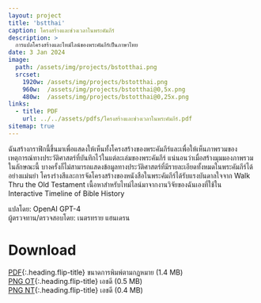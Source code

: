 ```yaml
---
layout: project
title: 'bstthai'
caption: โครงสร้างและช่วงเวลาในพระคัมภีร์
description: >
  การแปลโครงสร้างและไทม์ไลน์ของพระคัมภีร์เป็นภาษาไทย
date: 3 Jan 2024
image: 
  path: /assets/img/projects/bstotthai.png
  srcset: 
    1920w: /assets/img/projects/bstotthai.png
    960w:  /assets/img/projects/bstotthai@0,5x.png
    480w:  /assets/img/projects/bstotthai@0,25x.png
links:
  - title: PDF
    url: ../../assets/pdfs/โครงสร้างและช่วงเวลาในพระคัมภีร์.pdf
sitemap: true
---
```

ฉันสร้างกราฟิกนี้ขึ้นมาเพื่อแสดงให้เห็นทั้งโครงสร้างของพระคัมภีร์และเพื่อให้เห็นภาพรวมของเหตุการณ์ทางประวัติศาสตร์ที่บันทึกไว้ในแต่ละเล่มของพระคัมภีร์ แน่นอนว่าเมื่อสร้างมุมมองภาพรวมในลักษณะนี้ บางครั้งก็ไม่สามารถแสดงข้อมูลทางประวัติศาสตร์ที่มีรายละเอียดทั้งหมดในพระคัมภีร์ได้อย่างแม่นยำ โครงร่างสีและการจัดโครงสร้างของหนังสือในพระคัมภีร์ได้รับแรงบันดาลใจจาก Walk Thru the Old Testament เนื้อหาสำหรับไทม์ไลน์มาจากงานวิจัยของฉันเองที่ใช้ใน Interactive Timeline of Bible History

แปลโดย: OpenAI GPT-4  
ผู้ตรวจทาน/ตรวจสอบโดย: เนตรทราย แฮนเดรน

# Download
[PDF](../assets/pdfs/โครงสร้างและช่วงเวลาในพระคัมภีร์.pdf){:.heading.flip-title} <span class="icon-file-pdf"></span> ขนาดการพิมพ์ตามกฎหมาย (1.4 MB)  
[PNG OT](../assets/img/hd/bstothdthai.png){:.heading.flip-title} <span class="icon-file-picture"></span> เอชดี (0.5 MB)  
[PNG NT](../assets/img/hd/bstnthdthai.png){:.heading.flip-title} <span class="icon-file-picture"></span> เอชดี (0.4 MB)